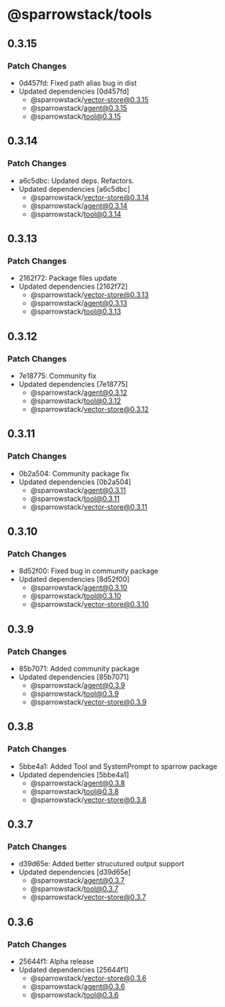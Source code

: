 # @sparrowstack/tools

## 0.3.15

### Patch Changes

- 0d457fd: Fixed path alias bug in dist
- Updated dependencies [0d457fd]
    - @sparrowstack/vector-store@0.3.15
    - @sparrowstack/agent@0.3.15
    - @sparrowstack/tool@0.3.15

## 0.3.14

### Patch Changes

- a6c5dbc: Updated deps. Refactors.
- Updated dependencies [a6c5dbc]
    - @sparrowstack/vector-store@0.3.14
    - @sparrowstack/agent@0.3.14
    - @sparrowstack/tool@0.3.14

## 0.3.13

### Patch Changes

- 2162f72: Package files update
- Updated dependencies [2162f72]
    - @sparrowstack/vector-store@0.3.13
    - @sparrowstack/agent@0.3.13
    - @sparrowstack/tool@0.3.13

## 0.3.12

### Patch Changes

- 7e18775: Community fix
- Updated dependencies [7e18775]
    - @sparrowstack/agent@0.3.12
    - @sparrowstack/tool@0.3.12
    - @sparrowstack/vector-store@0.3.12

## 0.3.11

### Patch Changes

- 0b2a504: Community package fix
- Updated dependencies [0b2a504]
    - @sparrowstack/agent@0.3.11
    - @sparrowstack/tool@0.3.11
    - @sparrowstack/vector-store@0.3.11

## 0.3.10

### Patch Changes

- 8d52f00: Fixed bug in community package
- Updated dependencies [8d52f00]
    - @sparrowstack/agent@0.3.10
    - @sparrowstack/tool@0.3.10
    - @sparrowstack/vector-store@0.3.10

## 0.3.9

### Patch Changes

- 85b7071: Added community package
- Updated dependencies [85b7071]
    - @sparrowstack/agent@0.3.9
    - @sparrowstack/tool@0.3.9
    - @sparrowstack/vector-store@0.3.9

## 0.3.8

### Patch Changes

- 5bbe4a1: Added Tool and SystemPrompt to sparrow package
- Updated dependencies [5bbe4a1]
    - @sparrowstack/agent@0.3.8
    - @sparrowstack/tool@0.3.8
    - @sparrowstack/vector-store@0.3.8

## 0.3.7

### Patch Changes

- d39d65e: Added better strucutured output support
- Updated dependencies [d39d65e]
    - @sparrowstack/agent@0.3.7
    - @sparrowstack/tool@0.3.7
    - @sparrowstack/vector-store@0.3.7

## 0.3.6

### Patch Changes

- 25644f1: Alpha release
- Updated dependencies [25644f1]
    - @sparrowstack/vector-store@0.3.6
    - @sparrowstack/agent@0.3.6
    - @sparrowstack/tool@0.3.6

